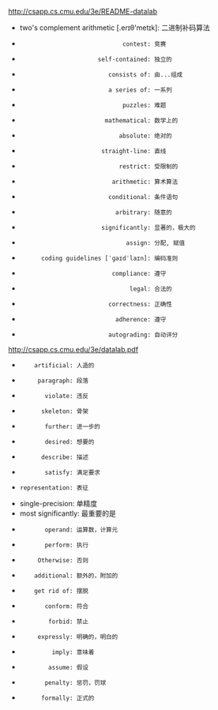http://csapp.cs.cmu.edu/3e/README-datalab
  * two's complement arithmetic [.erɪθ'metɪk]: 二进制补码算法
  *                                  contest: 竞赛
  *                           self-contained: 独立的
  *                              consists of: 由...组成
  *                              a series of: 一系列
  *                                  puzzles: 难题
  *                             mathematical: 数学上的
  *                                 absolute: 绝对的
  *                            straight-line: 直线
  *                                 restrict: 受限制的
  *                               arithmetic: 算术算法
  *                              conditional: 条件语句
  *                                arbitrary: 随意的
  *                            significantly: 显著的，极大的
  *                                   assign: 分配, 赋值
  *           coding guidelines [ˈɡaɪdˈlaɪn]: 编码准则
  *                               compliance: 遵守
  *                                    legal: 合法的
  *                              correctness: 正确性
  *                                adherence: 遵守
  *                              autograding: 自动评分 

http://csapp.cs.cmu.edu/3e/datalab.pdf
  *         artificial: 人造的
  *          paragraph: 段落
  *            violate: 违反
  *           skeleton: 骨架
  *            further: 进一步的
  *            desired: 想要的
  *           describe: 描述
  *            satisfy: 满足要求
  *     representation: 表征
  *   single-precision: 单精度
  * most significantly: 最重要的是
  *            operand: 运算数，计算元
  *            perform: 执行
  *          Otherwise: 否则
  *         additional: 额外的，附加的
  *         get rid of: 摆脱
  *            conform: 符合
  *             forbid: 禁止
  *          expressly: 明确的，明白的
  *              imply: 意味着
  *             assume: 假设
  *            penalty: 惩罚，罚球
  *           formally: 正式的
